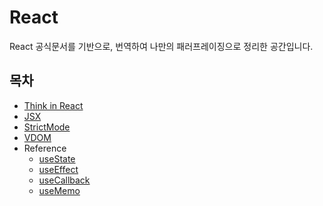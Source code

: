 # React

React 공식문서를 기반으로, 번역하여 나만의 패러프레이징으로 정리한 공간입니다.

## 목차

- [Think in React](/react/think-in-react.md)
- [JSX](/react/jsx.md)
- [StrictMode](/react/strict-mode.md)
- [VDOM](/react/vdom.md)
- Reference
  - [useState](/react/reference/use-state.md)
  - [useEffect](/react/reference/use-effect.md)
  - [useCallback](/react/reference/use-callback.md)
  - [useMemo](/react/reference/use-memo.md)
